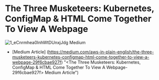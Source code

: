 # The Three Musketeers: Kubernetes, ConfigMap & HTML Come Together To View A Webpage

   ![1_eCnrmhea0lnhWtDUnxjJdg Medium](https://user-images.githubusercontent.com/105087652/219882992-bed6c99c-aa01-4a8f-82df-bf6a1683d221.jpeg)

- [Medium Article] (https://medium.com/aws-in-plain-english/the-three-musketeers-kubernetes-configmap-html-come-together-to-view-a-webpage-29f6cbae927f) "<The Three Musketeers: Kubernetes, ConfigMap & HTML Come Together To View A Webpage-29f6cbae927f> Medium Article")
